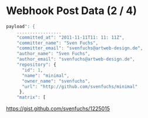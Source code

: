 
# Webhook Post Data (2 / 4)

```javascript
payload": {
    .................
    "committed_at": "2011-11-11T11: 11: 11Z",
    "committer_name": "Sven Fuchs",
    "committer_email": "svenfuchs@artweb-design.de",
    "author_name": "Sven Fuchs",
    "author_email": "svenfuchs@artweb-design.de",
    "repository": {
      "id": 1,
      "name": "minimal",
      "owner_name": "svenfuchs",
      "url": "http://github.com/svenfuchs/minimal"
     },
    "matrix": [
```

https://gist.github.com/svenfuchs/1225015
